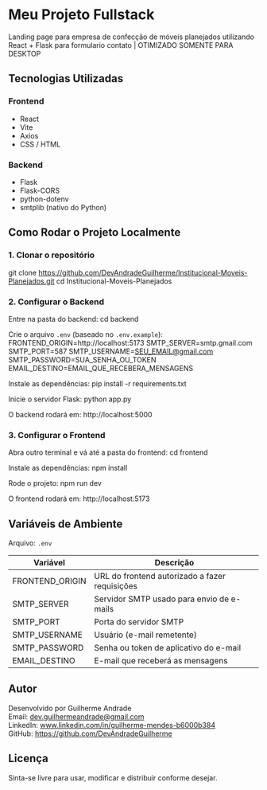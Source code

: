 # Meu Projeto Fullstack

Landing page para empresa de confecção de móveis planejados utilizando React + Flask para formulario contato | OTIMIZADO SOMENTE PARA DESKTOP

## Tecnologias Utilizadas

### Frontend
- React
- Vite
- Axios
- CSS / HTML

### Backend
- Flask
- Flask-CORS
- python-dotenv
- smtplib (nativo do Python)

## Como Rodar o Projeto Localmente

### 1. Clonar o repositório
git clone https://github.com/DevAndradeGuilherme/Institucional-Moveis-Planejados.git
cd Institucional-Moveis-Planejados

### 2. Configurar o Backend

Entre na pasta do backend:
cd backend

Crie o arquivo `.env` (baseado no `.env.example`):
FRONTEND_ORIGIN=http://localhost:5173
SMTP_SERVER=smtp.gmail.com
SMTP_PORT=587
SMTP_USERNAME=SEU_EMAIL@gmail.com
SMTP_PASSWORD=SUA_SENHA_OU_TOKEN
EMAIL_DESTINO=EMAIL_QUE_RECEBERA_MENSAGENS

Instale as dependências:
pip install -r requirements.txt

Inicie o servidor Flask:
python app.py

O backend rodará em:
http://localhost:5000

### 3. Configurar o Frontend

Abra outro terminal e vá até a pasta do frontend:
cd frontend

Instale as dependências:
npm install

Rode o projeto:
npm run dev

O frontend rodará em:
http://localhost:5173

## Variáveis de Ambiente

Arquivo: `.env`

| Variável | Descrição |
|-----------|------------|
| FRONTEND_ORIGIN | URL do frontend autorizado a fazer requisições |
| SMTP_SERVER | Servidor SMTP usado para envio de e-mails |
| SMTP_PORT | Porta do servidor SMTP |
| SMTP_USERNAME | Usuário (e-mail remetente) |
| SMTP_PASSWORD | Senha ou token de aplicativo do e-mail |
| EMAIL_DESTINO | E-mail que receberá as mensagens |

## Autor

Desenvolvido por Guilherme Andrade  
Email: dev.guilhermeandrade@gmail.com  
LinkedIn: www.linkedin.com/in/guilherme-mendes-b6000b384  
GitHub: https://github.com/DevAndradeGuilherme

## Licença

Sinta-se livre para usar, modificar e distribuir conforme desejar.
